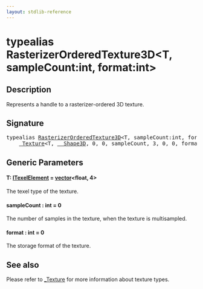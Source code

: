 ```yaml
---
layout: stdlib-reference
---
```


# typealias RasterizerOrderedTexture3D\<T, sampleCount:int, format:int\>

## Description

Represents a handle to a rasterizer-ordered 3D texture.

## Signature

<pre>
<span class='code_keyword'>typealias</span> <a href="rasterizerorderedtexture3d-0ahp" class="code_type">RasterizerOrderedTexture3D</a>&lt;T, sampleCount:<span class="code_keyword">int</span>, format:<span class="code_keyword">int</span>&gt; = 
    <a href="../types/0texture-01/index" class="code_type">_Texture</a>&lt;T, <a href="../types/0_shape3d-028/index" class="code_type">__Shape3D</a>, 0, 0, sampleCount, 3, 0, 0, format&gt;;
</pre>

## Generic Parameters

####  <a id="typeparam-T"></a>T: [ITexelElement](../interfaces/itexelelement-016/index) = [vector](../types/vector/index)\<float, 4\>
The texel type of the texture.

####  <a id="decl-sampleCount"></a>sampleCount  : int = 0
The number of samples in the texture, when the texture is multisampled.

####  <a id="decl-format"></a>format  : int = 0
The storage format of the texture.


## See also

Please refer to <span class='code'><a href="../types/0texture-01/index" class="code_type">_Texture</a></span> for more information about texture types.


